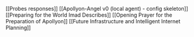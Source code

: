 [[Probes responses]]
[[Apollyon-Angel v0 (local agent) - config skeleton]]
[[Preparing for the World Imad Describes]]
[[Opening Prayer for the Preparation of Apollyon]]
[[Future Infrastructure and Intelligent Internet Planning]]
